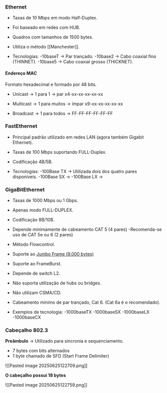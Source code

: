 ### Ethernet

- Taxas de 10 Mbps em modo Half-Duplex.

- Foi baseado em redes com HUB.

- Quadros com tamanhos de 1500 bytes.

- Utiliza o método [[Manchester]].

- Tecnologias:
  -10baseT → Par trançado.
  -10base2 → Cabo coaxial fino (THINNET).
  -10base5 → Cabo coaxial grosso (THICKNET).


#### Endereço MAC

Formato hexadecimal e formado por 48 bits.

- Unicast → 1 para 1 → par x4-xx-xx-xx-xx-xx

- Multicast → 1 para muitos → ímpar x9-xx-xx-xx-xx-xx

- Broadcast → 1 para todos → FF-FF-FF-FF-FF-FF


### FastEthernet

- Principal padrão utilizado em redes LAN (agora também Gigabit Ethernet).

- Taxas de 100 Mbps suportando FULL-Duplex.

- Codificação 4B/5B.

- Tecnologias:
  -100Base TX → Utilizada dois dos quatro pares disponíveis.
  -100Base SX → 
  -100Base LX →


### GigaBitEthernet

- Taxas de 1000 Mbps ou 1 Gbps.

- Apenas modo FULL-DUPLEX.

- Codificação 8B/10B.

- Depende minimamente de cabeamento CAT 5 (4 pares)
  -Recomenda-se uso de CAT 5e ou 6 (2 pares)

- Método Flowcontrol.

- Suporte ao <u>Jumbo Frame (9.000 bytes)</u>

- Suporte ao FrameBurst.

- Depende de switch L2.

- Não suporta utilização de hubs ou bridges.

- Não utilizam CSMA/CD.

- Cabeamento mínimo de par trançado, Cat 6. (Cat 6a é o recomendado).

- Exemplos de tecnologia:
  -1000baseTX
  -1000baseSX
  -1000baseLX
  -1000baseCX


### Cabeçalho 802.3

**Preâmbulo** → Utilizado para sincronia e sequenciamento.
- 7 bytes com bits alternados
- 1 byte chamado de SFD (Start Frame Delimiter)

![[Pasted image 20250625122709.png]]


**O cabeçalho possui 18 bytes**

![[Pasted image 20250625122759.png]]


